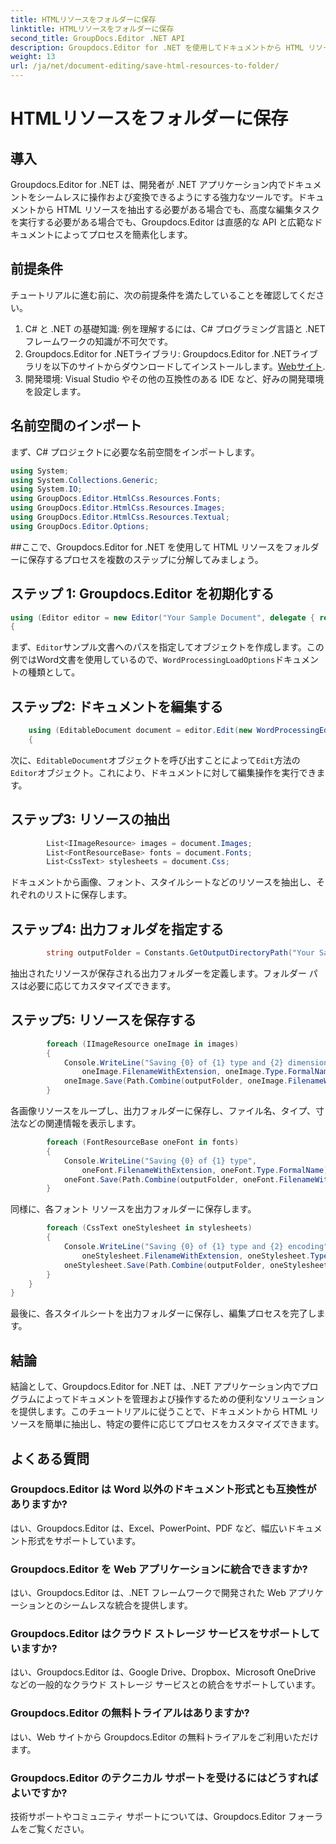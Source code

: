 ```yaml
---
title: HTMLリソースをフォルダーに保存
linktitle: HTMLリソースをフォルダーに保存
second_title: GroupDocs.Editor .NET API
description: Groupdocs.Editor for .NET を使用してドキュメントから HTML リソースを抽出する方法を学習します。この包括的なチュートリアルでは、開発者向けにステップバイステップのガイダンスを提供します。
weight: 13
url: /ja/net/document-editing/save-html-resources-to-folder/
---
```


# HTMLリソースをフォルダーに保存

## 導入
Groupdocs.Editor for .NET は、開発者が .NET アプリケーション内でドキュメントをシームレスに操作および変換できるようにする強力なツールです。ドキュメントから HTML リソースを抽出する必要がある場合でも、高度な編集タスクを実行する必要がある場合でも、Groupdocs.Editor は直感的な API と広範なドキュメントによってプロセスを簡素化します。
## 前提条件
チュートリアルに進む前に、次の前提条件を満たしていることを確認してください。
1. C# と .NET の基礎知識: 例を理解するには、C# プログラミング言語と .NET フレームワークの知識が不可欠です。
2.  Groupdocs.Editor for .NETライブラリ: Groupdocs.Editor for .NETライブラリを以下のサイトからダウンロードしてインストールします。[Webサイト](https://releases.groupdocs.com/editor/net/).
3. 開発環境: Visual Studio やその他の互換性のある IDE など、好みの開発環境を設定します。

## 名前空間のインポート
まず、C# プロジェクトに必要な名前空間をインポートします。
```csharp
using System;
using System.Collections.Generic;
using System.IO;
using GroupDocs.Editor.HtmlCss.Resources.Fonts;
using GroupDocs.Editor.HtmlCss.Resources.Images;
using GroupDocs.Editor.HtmlCss.Resources.Textual;
using GroupDocs.Editor.Options;
```
##ここで、Groupdocs.Editor for .NET を使用して HTML リソースをフォルダーに保存するプロセスを複数のステップに分解してみましょう。
## ステップ 1: Groupdocs.Editor を初期化する
```csharp
using (Editor editor = new Editor("Your Sample Document", delegate { return new WordProcessingLoadOptions(); }))
{
```
まず、`Editor`サンプル文書へのパスを指定してオブジェクトを作成します。この例ではWord文書を使用しているので、`WordProcessingLoadOptions`ドキュメントの種類として。
## ステップ2: ドキュメントを編集する
```csharp
	using (EditableDocument document = editor.Edit(new WordProcessingEditOptions()))
	{
```
次に、`EditableDocument`オブジェクトを呼び出すことによって`Edit`方法の`Editor`オブジェクト。これにより、ドキュメントに対して編集操作を実行できます。
## ステップ3: リソースの抽出
```csharp
		List<IImageResource> images = document.Images;
		List<FontResourceBase> fonts = document.Fonts;
		List<CssText> stylesheets = document.Css;
```
ドキュメントから画像、フォント、スタイルシートなどのリソースを抽出し、それぞれのリストに保存します。
## ステップ4: 出力フォルダを指定する
```csharp
		string outputFolder = Constants.GetOutputDirectoryPath("Your Sample Document");
```
抽出されたリソースが保存される出力フォルダーを定義します。フォルダー パスは必要に応じてカスタマイズできます。
## ステップ5: リソースを保存する
```csharp
		foreach (IImageResource oneImage in images)
		{
			Console.WriteLine("Saving {0} of {1} type and {2} dimensions",
				oneImage.FilenameWithExtension, oneImage.Type.FormalName, oneImage.LinearDimensions);
			oneImage.Save(Path.Combine(outputFolder, oneImage.FilenameWithExtension));
		}
```
各画像リソースをループし、出力フォルダーに保存し、ファイル名、タイプ、寸法などの関連情報を表示します。
```csharp
		foreach (FontResourceBase oneFont in fonts)
		{
			Console.WriteLine("Saving {0} of {1} type",
				oneFont.FilenameWithExtension, oneFont.Type.FormalName);
			oneFont.Save(Path.Combine(outputFolder, oneFont.FilenameWithExtension));
		}
```
同様に、各フォント リソースを出力フォルダーに保存します。
```csharp
		foreach (CssText oneStylesheet in stylesheets)
		{
			Console.WriteLine("Saving {0} of {1} type and {2} encoding",
				oneStylesheet.FilenameWithExtension, oneStylesheet.Type.FormalName, oneStylesheet.Encoding);
			oneStylesheet.Save(Path.Combine(outputFolder, oneStylesheet.FilenameWithExtension));
		}
	}
}
```
最後に、各スタイルシートを出力フォルダーに保存し、編集プロセスを完了します。

## 結論
結論として、Groupdocs.Editor for .NET は、.NET アプリケーション内でプログラムによってドキュメントを管理および操作するための便利なソリューションを提供します。このチュートリアルに従うことで、ドキュメントから HTML リソースを簡単に抽出し、特定の要件に応じてプロセスをカスタマイズできます。
## よくある質問
### Groupdocs.Editor は Word 以外のドキュメント形式とも互換性がありますか?
はい、Groupdocs.Editor は、Excel、PowerPoint、PDF など、幅広いドキュメント形式をサポートしています。
### Groupdocs.Editor を Web アプリケーションに統合できますか?
はい、Groupdocs.Editor は、.NET フレームワークで開発された Web アプリケーションとのシームレスな統合を提供します。
### Groupdocs.Editor はクラウド ストレージ サービスをサポートしていますか?
はい、Groupdocs.Editor は、Google Drive、Dropbox、Microsoft OneDrive などの一般的なクラウド ストレージ サービスとの統合をサポートしています。
### Groupdocs.Editor の無料トライアルはありますか?
はい、Web サイトから Groupdocs.Editor の無料トライアルをご利用いただけます。
### Groupdocs.Editor のテクニカル サポートを受けるにはどうすればよいですか?
技術サポートやコミュニティ サポートについては、Groupdocs.Editor フォーラムをご覧ください。